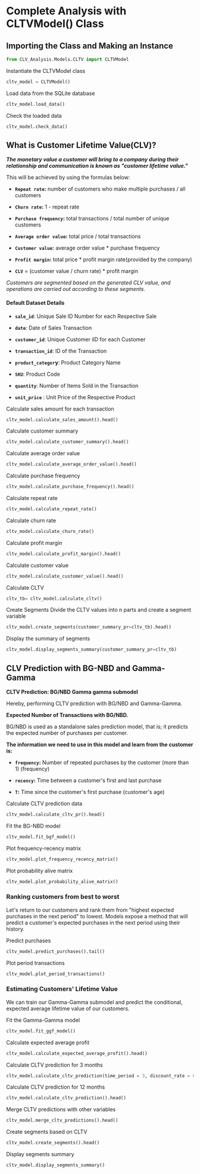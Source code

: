 # **Complete Analysis with CLTVModel() Class**

## **Importing the Class and Making an Instance**

```py
from CLV_Analysis.Models.CLTV import CLTVModel
```

Instantiate the CLTVModel class
```py
cltv_model = CLTVModel()
```

Load data from the SQLite database
```py
cltv_model.load_data()
```

Check the loaded data
```py
cltv_model.check_data()
```

## **What is Customer Lifetime Value(CLV)?**

***The monetary value a customer will bring to a company during their relationship and communication is known as "customer lifetime value."***

This will be achieved by using the formulas below:

* **`Repeat rate`:** number of customers who make multiple purchases / all customers

* **`Churn rate`:** 1 - repeat rate

* **`Purchase frequency`:** total transactions / total number of unique customers

* **`Average order value`:** total price / total transactions

* **`Customer value`:** average order value * purchase frequency

* **`Profit margin`:** total price * profit margin rate(provided by the company)

* **`CLV`** = (customer value / churn rate) * profit margin

*Customers are segmented based on the generated CLV value, and operations are carried out according to these segments.*

#### **Default Dataset Details**

* **`sale_id`**: Unique Sale ID Number for each Respective Sale

* **`date`**: Date of Sales Transaction

* **`customer_id`**: Unique Customer iID for each Customer

* **`transaction_id`**: ID of the Transaction

* **`product_categor`y**: Product Category Name

* **`SKU`**: Product Code

* **`quantity`**: Number of Items Sold in the Transaction

* **`unit_price`** : Unit Price of the Respective Product

Calculate sales amount for each transaction
```py
cltv_model.calculate_sales_amount().head()
```

Calculate customer summary
```py
cltv_model.calculate_customer_summary().head()
```

Calculate average order value
```py
cltv_model.calculate_average_order_value().head()
```

Calculate purchase frequency
```py
cltv_model.calculate_purchase_frequency().head()
```

Calculate repeat rate
```py
cltv_model.calculate_repeat_rate()
```

Calculate churn rate
```py
cltv_model.calculate_churn_rate()
```

Calculate profit margin
```py
cltv_model.calculate_profit_margin().head()
```

Calculate customer value
```py
cltv_model.calculate_customer_value().head()
```

Calculate CLTV
```py
cltv_tb= cltv_model.calculate_cltv()
```

Create Segments
Divide the CLTV values into n parts and create a segment variable
```py
cltv_model.create_segments(customer_summary_pr=cltv_tb).head()
```

Display the summary of segments
```py
cltv_model.display_segments_summary(customer_summary_pr=cltv_tb)
```
## **CLV Prediction with BG-NBD and Gamma-Gamma**

**CLTV Prediction: BG/NBD Gamma gamma submodel**

Hereby, performing CLTV prediction with BG/NBD and Gamma-Gamma.

**Expected Number of Transactions with BG/NBD.**

BG/NBD is used as a standalone sales prediction model, that is; it predicts the expected number of purchases per customer.

**The information we need to use in this model and learn from the customer is:**

* **`frequency`:** Number of repeated purchases by the customer (more than 1) (frequency)

* **`recency`:** Time between a customer's first and last purchase

* **`T`:** Time since the customer's first purchase (customer's age)

Calculate CLTV prediction data
```py
cltv_model.calculate_cltv_pr().head()
```

Fit the BG-NBD model
```py
cltv_model.fit_bgf_model()
```

Plot frequency-recency matrix
```py
cltv_model.plot_frequency_recency_matrix()
```

Plot probability alive matrix
```py
cltv_model.plot_probability_alive_matrix()
```

### Ranking customers from best to worst

Let's return to our customers and rank them from "highest expected purchases in the next period" to lowest. Models expose a method that will predict a customer's expected purchases in the next period using their history.

Predict purchases
```py
cltv_model.predict_purchases().tail()
```

Plot period transactions
```py
cltv_model.plot_period_transactions()
```

### Estimating Customers' Lifetime Value
We can train our Gamma-Gamma submodel and predict the conditional, expected average lifetime value of our customers.

Fit the Gamma-Gamma model
```py
cltv_model.fit_ggf_model()
```

Calculate expected average profit
```py
cltv_model.calculate_expected_average_profit().head()
```

Calculate CLTV prediction for 3 months
```py
cltv_model.calculate_cltv_prediction(time_period = 3, discount_rate = 0.01/4).head()
```

Calculate CLTV prediction for 12 months
```py
cltv_model.calculate_cltv_prediction().head()
```

Merge CLTV predictions with other variables
```py
cltv_model.merge_cltv_predictions().head()
```

Create segments based on CLTV
```py
cltv_model.create_segments().head()
```

Display segments summary
```py
cltv_model.display_segments_summary()
```